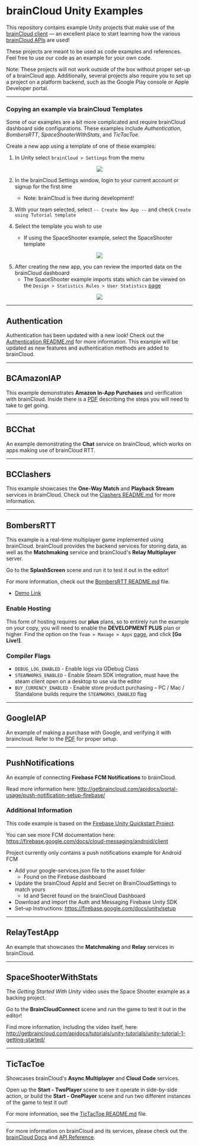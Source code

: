 # brainCloud Unity Examples

This repository contains example Unity projects that make use of the [brainCloud client](https://github.com/getbraincloud/braincloud-csharp) — an excellent place to start learning how the various [brainCloud APIs](https://getbraincloud.com/) are used!

These projects are meant to be used as code examples and references. Feel free to use our code as an example for your own code.

Note: These projects will not work outside of the box without proper set-up of a brainCloud app. Additionally, several projects also require you to set up a project on a platform backend, such as the Google Play console or Apple Developer portal.

---

### Copying an example via brainCloud Templates

Some of our examples are a bit more complicated and require brainCloud dashboard side configurations. These examples include _Authentication_, _BombersRTT_, _SpaceShooterWithStats_, and _TicTacToe_.

Create a new app using a template of one of these examples:

1. In Unity select `brainCloud > Settings` from the menu

<p align="center">
    <img  src="./_screenshots/1_bcSettings.png?raw=true">
</p>

2. In the brainCloud Settings window, login to your current account or signup for the first time
    - Note: brainCloud is free during development!

3. With your team selected, select `-- Create New App --` and check `Create using Tutorial template`

4. Select the template you wish to use
    - If using the SpaceShooter example, select the SpaceShooter template

<p align="center">
    <img  src="./_screenshots/2_bcTemplate.png?raw=true">
</p>

5. After creating the new app, you can review the imported data on the brainCloud dashboard
    - The SpaceShooter example imports stats which can be viewed on the `Design > Statistics Rules > User Statistics` [page](https://portal.braincloudservers.com/admin/dashboard?custom=null#/development/stats-player)

<p align="center">
    <img  src="./_screenshots/3_bcStats.png?raw=true">
</p>

---

## Authentication

Authentication has been updated with a new look! Check out the [Authentication README.md](./Authentication/README.md) for more information. This example will be updated as new features and authentication methods are added to brainCloud.

---

## BCAmazonIAP

This example demonstrates **Amazon In-App Purchases** and verification with brainCloud. Inside there is a [PDF](./BCAmazonIAP/amazonIAPTutorial.pdf) describing the steps you will need to take to get going.

---

## BCChat

An example demonstrating the **Chat** service on brainCloud, which works on apps making use of brainCloud RTT.

---

## BCClashers

This example showcases the **One-Way Match** and **Playback Stream** services in brainCloud. Check out the [Clashers README.md](./brainCloud%20Clashers/README.md) for more information.

---

## BombersRTT

This example is a real-time multiplayer game implemented using brainCloud. brainCloud provides the backend services for storing data, as well as the **Matchmaking** service and brainCloud's **Relay Multiplayer** server.

Go to the **SplashScreen** scene and run it to test it out in the editor!

For more information, check out the [BombersRTT README.md](./BombersRTT/README.md) file.

- [Demo Link](http://apps.braincloudservers.com/bombersrtt-demo/index.html)

### Enable Hosting

This form of hosting requires our **plus** plans, so to entirely run the example on your copy, you will need to enable the **DEVELOPMENT PLUS** plan or higher. Find the option on the `Team > Manage > Apps` [page](https://portal.braincloudservers.com/admin/dashboard#/support/apps), and click **[Go Live!]**.

### Compiler Flags

- `DEBUG_LOG_ENABLED` - Enable logs via GDebug Class
- `STEAMWORKS_ENABLED` - Enable Steam SDK integration, must have the steam client open on a desktop to use via the editor
- `BUY_CURRENCY_ENABLED` - Enable store product purchasing – PC / Mac / Standalone builds require the `STEAMWORKS_ENABLED` flag

---

## GoogleIAP

An example of making a purchase with Google, and verifying it with braincloud. Refer to the [PDF](./GoogleIAP/GooglePurchasesTutorial.pdf) for proper setup.

---

## PushNotifications

An example of connecting **Firebase FCM Notifications** to brainCloud.

Read more information here: http://getbraincloud.com/apidocs/portal-usage/push-notification-setup-firebase/

### Additional Information

This code example is based on the [Firebase Unity Quickstart Project](https://github.com/firebase/quickstart-unity).

You can see more FCM documentation here: https://firebase.google.com/docs/cloud-messaging/android/client

Project currently only contains a push notifications example for Android FCM
- Add your google-services.json file to the asset folder
    - Found on the Firebase dashboard
- Update the brainCloud AppId and Secret on BrainCloudSettings to match yours
    - Id and Secret found on the brainCloud Dashboard
- Download and import the Auth and Messaging Firebase Unity SDK
- Set-up Instructions: https://firebase.google.com/docs/unity/setup

---

## RelayTestApp

An example that showcases the **Matchmaking** and **Relay** services in brainCloud.

---

## SpaceShooterWithStats

The _Getting Started With Unity_ video uses the Space Shooter example as a backing project.

Go to the **BrainCloudConnect** scene and run the game to test it out in the editor!

Find more information, including the video itself, here: http://getbraincloud.com/apidocs/tutorials/unity-tutorials/unity-tutorial-1-getting-started/

---

## TicTacToe

Showcases brainCloud's **Async Multiplayer** and **Cloud Code** services.

Open up the **Start - TwoPlayer** scene to see it operate in side-by-side action, or build the **Start - OnePlayer** scene and run two different instances of the game to test it out!

For more information, see the [TicTacToe README.md](./TicTacToe/README.md) file.

---

For more information on brainCloud and its services, please check out the [brainCloud Docs](https://getbraincloud.com/apidocs/) and [API Reference](https://getbraincloud.com/apidocs/apiref/?csharp#introduction).
